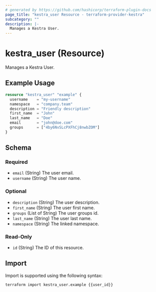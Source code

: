 ```yaml
---
# generated by https://github.com/hashicorp/terraform-plugin-docs
page_title: "kestra_user Resource - terraform-provider-kestra"
subcategory: ""
description: |-
  Manages a Kestra User.
---
```


# kestra_user (Resource)

Manages a Kestra User.

## Example Usage

```terraform
resource "kestra_user" "example" {
  username    = "my-username"
  namespace   = "company.team"
  description = "Friendly description"
  first_name  = "John"
  last_name   = "Doe"
  email       = "john@doe.com"
  groups      = ["4by6NvSLcPXFhCj8nwbZOM"]
}
```

<!-- schema generated by tfplugindocs -->
## Schema

### Required

- `email` (String) The user email.
- `username` (String) The user name.

### Optional

- `description` (String) The user description.
- `first_name` (String) The user first name.
- `groups` (List of String) The user groups id.
- `last_name` (String) The user last name.
- `namespace` (String) The linked namespace.

### Read-Only

- `id` (String) The ID of this resource.

## Import

Import is supported using the following syntax:

```shell
terraform import kestra_user.example {{user_id}}
```
